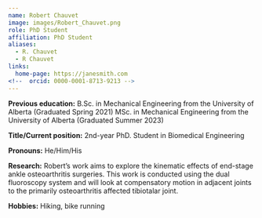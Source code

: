 ```yaml
---
name: Robert Chauvet
image: images/Robert_Chauvet.png
role: PhD Student
affiliation: PhD Student
aliases:
  - R. Chauvet
  - R Chauvet
links:
  home-page: https://janesmith.com
<!--  orcid: 0000-0001-8713-9213 -->
---
```

**Previous education:** 
B.Sc. in Mechanical Engineering  from the University of Alberta (Graduated Spring 2021) MSc. in Mechanical Engineering from the University of Alberta (Graduated Summer 2023)  

**Title/Current position:** 
2nd-year PhD. Student in Biomedical Engineering  

**Pronouns:** He/Him/His  

**Research:** Robert’s work aims to explore the kinematic effects of end-stage ankle osteoarthritis surgeries. This work is conducted using the dual fluoroscopy system and will look at compensatory motion in adjacent joints to the primarily osteoarthritis affected tibiotalar joint.  

**Hobbies:** Hiking, bike running
